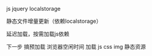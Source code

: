 js jquery 
localstorage 

静态文件增量更新（依赖localstorage）

延迟加载，按需加载js依赖






下一步 搞预加载 浏览器空闲时间 加载 js css img 静态资源